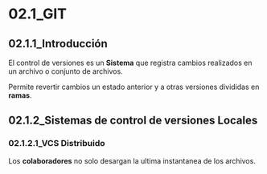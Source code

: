 # 02.1_GIT
## 02.1.1_Introducción

El control de versiones  es un **Sistema** que registra cambios realizados en un archivo o conjunto de archivos.

Permite revertir cambios  un estado anterior y a otras versiones divididas en **ramas**.

## 02.1.2_Sistemas de control de versiones Locales

### 02.1.2.1_VCS Distribuido

Los **colaboradores** no solo desargan la ultima instantanea de los archivos.